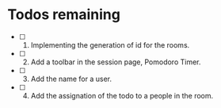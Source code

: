 # Todos remaining

- [ ] 1. Implementing the generation of id for the rooms.
- [ ] 2. Add a toolbar in the session page, Pomodoro Timer.
- [ ] 3. Add the name for a user.
- [ ] 4. Add the assignation of the todo to a people in the room.